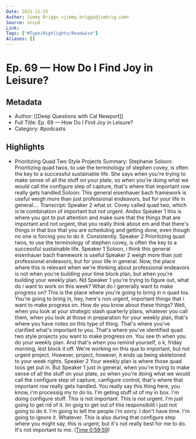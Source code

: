 ```yaml
---
Date: 2021-11-25
Author: Jimmy Briggs <jimmy.briggs@jimbrig.com>
Source: snipd
Link: 
Tags: ["#Type/Highlights/Readwise"]
Aliases: []
---
```

# Ep. 69 —  How Do I Find Joy in Leisure?

## Metadata
- Author: [[Deep Questions with Cal Newport]]
- Full Title: Ep. 69 —  How Do I Find Joy in Leisure?
- Category: #podcasts

## Highlights
- Prioritizing Quad Two Style Projects
  Summary:
  Stephanie Soloon: Prioritizing quad twos, to use the terminology of stephen covey, is often the key to a successful sustainable life. She says when you're trying to make sense of all the stuff on your plate, so when you're doing what we would call the configure step of capture, that's where that important row really gets handled.Soloon: This general eisenhauer bach framework is useful weigh more than just professional endeavors, but for your life in general....
  Transcript:
  Speaker 2
  what st. Covey called quad two, which is te combination of important but not urgent. Andso
  Speaker 1
  this is where you got to put attention and make sure that the things that are important and not urgent, that you really think about em and that there's things in that box that you are scheduling and getting done, even though no one is forcing you to do it. Consistently.
  Speaker 2
  Prioritizing quad twos, to use the terminology of stephen covey, is often the key to a successful sustainable life.
  Speaker 1
  Soloon, i think this general eisenhauer bach framework is useful
  Speaker 2
  weigh more than just professional endeavors, but for your life in general. Now, the place where this is relevant when we're thinking about professional endeavors is not when you're building your time block plan, but when you're building your weekly plan. Nd
  Speaker 1
  you're trying to figure out, what do i want to work on this week? What do i generally want to make progress on? This is the place where you're going to bring in n quad tos. You're going to bring in, hey, here's non urgent, important things that i want to make progress on. How do you know about these things? Well, when you look at your strategic slash quarterly plans, whatever you call them, when you look at those in preparation for your weekly plan, that's where you have notes on this type of thing. That's where you've clarified what's important to you. That's where you've identified quad two style projects you want to make progress on. You see th when you do your weekly plan. And that's when you remind yourself, o k, friday morning, lest block it off. We're working on this qua to important, but not urgent project. However, project, however, it ends up being skeletoned to your week rights.
  Speaker 2
  Your weekly plan is where those quad toos get put in. But
  Speaker 1
  just in general, when you're trying to make sense of all the stuff on your plate, so when you're doing what we would call the configure step of capture, canfigure control, that's where that important row really gets handled. You really say this thing here, you know, i'm processig my to do lis. I'm geting stuff ut of my in box. I'm doing configure stuff. This is not important. This is not urgent. I'm just going to get rid of it. Im goig to get out of this responsibilit i just not going to do it. I'm going to tell the people i'm sorry. I don't have time. I'm going to ignore it. Whatever. This is also during that configure step where you might say, this is urgent, but it's not really best for me to do. It's not important to me. ([Time 0:59:59](https://share.snipd.com/snip/e51e95d5-ccee-4220-a4ed-6eb9af281adf))
